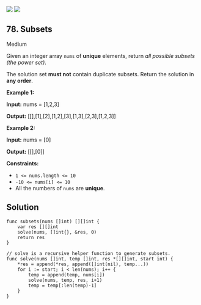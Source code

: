 [![](https://img.shields.io/github/stars/LeetCode-in-Go/LeetCode-in-Go?label=Stars&style=flat-square)](https://github.com/LeetCode-in-Go/LeetCode-in-Go)
[![](https://img.shields.io/github/forks/LeetCode-in-Go/LeetCode-in-Go?label=Fork%20me%20on%20GitHub%20&style=flat-square)](https://github.com/LeetCode-in-Go/LeetCode-in-Go/fork)

## 78\. Subsets

Medium

Given an integer array `nums` of **unique** elements, return _all possible subsets (the power set)_.

The solution set **must not** contain duplicate subsets. Return the solution in **any order**.

**Example 1:**

**Input:** nums = [1,2,3]

**Output:** [[],[1],[2],[1,2],[3],[1,3],[2,3],[1,2,3]]

**Example 2:**

**Input:** nums = [0]

**Output:** [[],[0]]

**Constraints:**

*   `1 <= nums.length <= 10`
*   `-10 <= nums[i] <= 10`
*   All the numbers of `nums` are **unique**.

## Solution

```golang
func subsets(nums []int) [][]int {
	var res [][]int
	solve(nums, []int{}, &res, 0)
	return res
}

// solve is a recursive helper function to generate subsets.
func solve(nums []int, temp []int, res *[][]int, start int) {
	*res = append(*res, append([]int(nil), temp...))
	for i := start; i < len(nums); i++ {
		temp = append(temp, nums[i])
		solve(nums, temp, res, i+1)
		temp = temp[:len(temp)-1]
	}
}
```